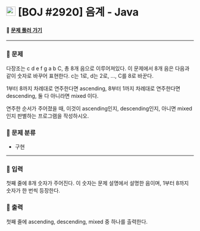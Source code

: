  # <img src="https://d2gd6pc034wcta.cloudfront.net/tier/1-a.svg" width="25" height="25"> [BOJ #2920]  음계 - Java 
#### :link: [문제 풀러 가기](https://www.acmicpc.net/problem/2920)

***
### :seedling: 문제
다장조는 c d e f g a b C, 총 8개 음으로 이루어져있다. 이 문제에서 8개 음은 다음과 같이 숫자로 바꾸어 표현한다. c는 1로, d는 2로, ..., C를 8로 바꾼다.

1부터 8까지 차례대로 연주한다면 ascending, 8부터 1까지 차례대로 연주한다면 descending, 둘 다 아니라면 mixed 이다.

연주한 순서가 주어졌을 때, 이것이 ascending인지, descending인지, 아니면 mixed인지 판별하는 프로그램을 작성하시오.

### :seedling: 문제 분류
- 구현

***
### :seedling: 입력
첫째 줄에 8개 숫자가 주어진다. 이 숫자는 문제 설명에서 설명한 음이며, 1부터 8까지 숫자가 한 번씩 등장한다.

### :seedling: 출력
첫째 줄에 ascending, descending, mixed 중 하나를 출력한다.
